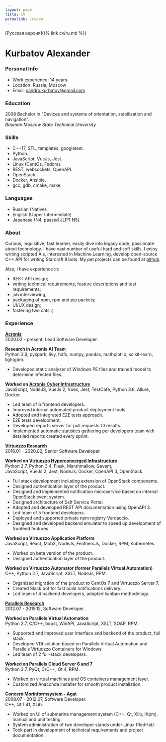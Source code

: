 ```yaml
---
layout: page
title: CV
permalink: /cv/en
---
```

[Русская версия]({% link cv/ru.md %})

# Kurbatov Alexander

### Personal Info
* Work experience: 14 years.
* Location: Russia, Moscow
* Email: [sandro.kurbatov@gmail.com](mailto:sandro.kurbatov@gmail.com)


### Education
2008 Bachelor in "Devices and systems of orientation, stabilization and navigation".  
*Bauman Moscow State Technical University*


### Skills
* C++17, STL, templates, googletest.
* Python.
* JavaScript, VueJs, Jest.
* Linux (CentOs, Fedora).
* REST, websockets, OpenAPI.
* OpenStack.
* Docker, Ansible.
* gcc, gdb, cmake, make.


### Languages
* Russian (Native).
* English (Upper Intermediate).
* Japanese (N4, passed JLPT N5).


### About
Curious, inquisitive, fast learner, easily dive into legacy code, passionate about technology. I have vast number of useful hard and soft skills.
I enjoy writing scripted AIs, interested in Machine Learning, develop open-source C++ API for writing Starcraft II bots.
My pet projects can be found at [github](https://github.com/alkurbatov).

Also, I have experience in:  

* REST API design;
* writing technical requirements, feature descriptions and test requirements;
* job interviewing;
* packaging of npm, rpm and pip packets;
* UI/UX design;
* fostering two cats :)


### Experience
**[Acronis](https://acronis.com)**  
2020.02 - present, Lead Software Developer.  

**Research in Acronis AI Team**  
Python 3.9, pyspark, livy, hdfs, numpy, pandas, mathplotlib, scikit-learn, lightgbm.  
* Developed static analyzer of Windows PE files and trained model to determine infected files. 

**Worked on [Acronis Cyber Infrastructure](https://www.acronis.com/en-us/products/cyber-infrastructure/)**  
JavaScript, NodeJS, VueJs 2, Vuex, Jest, TestCafe, Python 3.6, Allure, Docker.  

* Led team of 6 frontend developers.
* Improved internal automated product deployment tools.
* Adopted and integrated E2E tests approach.
* E2E tests development.
* Developed reports server for pull requests CI results.
* Implemented automatic statistics gathering per developers team with detailed reports created every sprint.

**[Virtuozzo Research](https://virtuozzo.com)**  
2016.01 - 2020.02, Senior Software Developer.  

**Worked on [Virtuozzo Hyperconverged Infrastructure](https://www.virtuozzo.com/virtuozzo-hybrid-infrastructure/)**  
Python 2.7, Python 3.4, Flask, Marshmallow, Gevent,  
JavaScript, VueJs 2, Jest, NodeJs, Docker, OpenAPI 3, OpenStack.  

* Full stack development including extension of OpenStack components.
* Designed authentication layer of the product.
* Designed and implemented notification microservice based on internal OpenStack event system.
* Designed architecture of Self Service Portal.
* Adopted and developed REST API documentation using OpenAPI 3.
* Led team of 5 frontend developers.
* Deployed and supported private npm registry Verdaccio.
* Designed and developed backend emulator to speed up development of frontend features.

**Worked on Virtuozzo Application Platform**  
JavaScript, React, MobX, NodeJs, FeathersJs, Docker, RPM, Kubernetes.  

* Worked on beta version of the product.
* Designed authentication layer of the product.

**Worked on Virtuozzo Automator (former Parallels Virtual Automation)**  
C++, Python 2.7, JavaScript, XSLT, NodeJs, RPM.  

* Organized migration of the product to CentOs 7 and Virtuozzo Server 7.
* Created Slack bot for fast build notifications delivery.
* Led team of 4 backend developers, adopted kanban methodology.

**[Parallels Research](https://www.parallels.com)**  
2012.07 - 2015.12, Software Developer.  

**Worked on Parallels Virtual Automation**  
Python 2.7, C/C++, boost, WinAPI, JavaScript, XSLT, SOAP, RPM.  

* Supported and improved user interface and backend of the product, full stack.
* Developed VDI solution based on Parallels Virtual Automation and Parallels Virtuozzo Containers for Windows.
* Led team of 2 full-stack developers.

**Worked on Parallels Cloud Server 6 and 7**  
Python 2.7, PyQt, C/C++, Qt 4, RPM.  

* Worked on virtual machines and OS containers management layer.
* Customized Anaconda installer for smooth product installation.

**[Concern Morinformsystem - Agat](https://concern-agat.ru/en/)**  
2008.07 - 2012.07, Software Developer.  
C++, Qt 1.41, XLib.  

* Worked on UI of submarine management system (C++, Qt, Xlib, lXpm), manual and unit testing.
* System administration of two developer stands under Linux (RedHat).
* Took part in development of technical requirements and project documentation.
